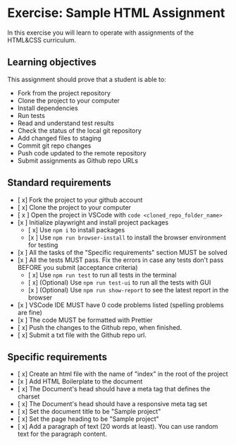 # Exercise: Sample HTML Assignment

In this exercise you will learn to operate with assignments of the HTML&CSS curriculum.

## Learning objectives

This assignment should prove that a student is able to:

- Fork from the project repository
- Clone the project to your computer
- Install dependencies
- Run tests
- Read and understand test results
- Check the status of the local git repository
- Add changed files to staging
- Commit git repo changes
- Push code updated to the remote repository
- Submit assignments as Github repo URLs

## Standard requirements

- [ x] Fork the project to your github account
- [ x] Clone the project to your computer
- [ x ] Open the project in VSCode with `code <cloned_repo_folder_name>`
- [x ] Initialize playwright and install project packages
  - [ x] Use `npm i` to install packages
  - [x ] Use `npm run browser-install` to install the browser environment for testing
- [x ] All the tasks of the "Specific requirements" section MUST be solved
- [x ] All the tests MUST pass. Fix the errors in case any tests don't pass BEFORE you submit (acceptance criteria)
  - [ x] Use `npm run test` to run all tests in the terminal
  - [ x] (Optional) Use `npm run test-ui` to run all the tests with GUI
  - [x ] (Optional) Use `npm run show-report` to see the latest report in the browser
- [x ] VSCode IDE MUST have 0 code problems listed (spelling problems are fine)
- [x ] The code MUST be formatted with Prettier
- [ x] Push the changes to the Github repo, when finished.
- [ x] Submit a txt file with the Github repo url.

## Specific requirements

- [ x] Create an html file with the name of "index" in the root of the project
- [x ] Add HTML Boilerplate to the document
- [ x] The Document's head should have a meta tag that defines the charset
- [ x] The Document's head should have a responsive meta tag set
- [ x] Set the document title to be "Sample project"
- [ x] Set the page heading to be "Sample project"
- [ x] Add a paragraph of text (20 words at least). You can use random text for the paragraph content.
